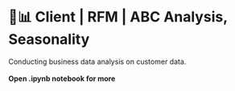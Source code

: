 # 💼📊 Client | RFM | ABC Analysis, Seasonality
Conducting business data analysis on customer data. <br><br>**Open .ipynb notebook for more**
